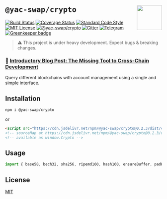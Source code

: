 # `@yac-swap/crypto` <img align="right" src="https://raw.githubusercontent.com/liquality/chainabstractionlayer/master/liquality-logo.png" height="80px" />

[![Build Status](https://travis-ci.com/liquality/chainabstractionlayer.svg?branch=master)](https://travis-ci.com/liquality/chainabstractionlayer)
[![Coverage Status](https://coveralls.io/repos/github/liquality/chainabstractionlayer/badge.svg?branch=master)](https://coveralls.io/github/liquality/chainabstractionlayer?branch=master)
[![Standard Code Style](https://img.shields.io/badge/codestyle-standard-brightgreen.svg)](https://github.com/standard/standard)
[![MIT License](https://img.shields.io/badge/license-MIT-brightgreen.svg)](../../LICENSE.md)
[![@yac-swap/crypto](https://img.shields.io/npm/dt/@yac-swap/crypto.svg)](https://npmjs.com/package/@yac-swap/crypto)
[![Gitter](https://img.shields.io/gitter/room/liquality/Lobby.svg)](https://gitter.im/liquality/Lobby?source=orgpage)
[![Telegram](https://img.shields.io/badge/chat-on%20telegram-blue.svg)](https://t.me/Liquality) [![Greenkeeper badge](https://badges.greenkeeper.io/liquality/chainabstractionlayer.svg)](https://greenkeeper.io/)

> :warning: This project is under heavy development. Expect bugs & breaking changes.

### :pencil: [Introductory Blog Post: The Missing Tool to Cross-Chain Development](https://medium.com/liquality/the-missing-tool-to-cross-chain-development-2ebfe898efa1)

Query different blockchains with account management using a single and simple interface.

## Installation

```bash
npm i @yac-swap/crypto
```

or

```html
<script src="https://cdn.jsdelivr.net/npm/@yac-swap/crypto@0.2.3/dist/crypto.min.js"></script>
<!-- sourceMap at https://cdn.jsdelivr.net/npm/@yac-swap/crypto@0.2.3/dist/crypto.min.js.map -->
<!-- available as window.Crypto -->
```

## Usage

```js
import { base58, bech32, sha256, ripemd160, hash160, ensureBuffer, padHexStart, isHex } from '@yac-swap/crypto'
```

## License

[MIT](../../LICENSE.md)
